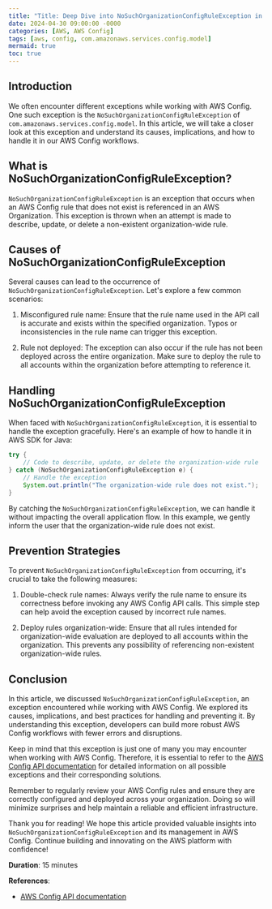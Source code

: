 ```yaml
---
title: "Title: Deep Dive into NoSuchOrganizationConfigRuleException in AWS Config"
date: 2024-04-30 09:00:00 -0000
categories: [AWS, AWS Config]
tags: [aws, config, com.amazonaws.services.config.model]
mermaid: true
toc: true
---
```



## Introduction

We often encounter different exceptions while working with AWS Config. One such exception is the `NoSuchOrganizationConfigRuleException` of `com.amazonaws.services.config.model`. In this article, we will take a closer look at this exception and understand its causes, implications, and how to handle it in our AWS Config workflows.

## What is NoSuchOrganizationConfigRuleException?

`NoSuchOrganizationConfigRuleException` is an exception that occurs when an AWS Config rule that does not exist is referenced in an AWS Organization. This exception is thrown when an attempt is made to describe, update, or delete a non-existent organization-wide rule.

## Causes of NoSuchOrganizationConfigRuleException

Several causes can lead to the occurrence of `NoSuchOrganizationConfigRuleException`. Let's explore a few common scenarios:

1. Misconfigured rule name: Ensure that the rule name used in the API call is accurate and exists within the specified organization. Typos or inconsistencies in the rule name can trigger this exception.

2. Rule not deployed: The exception can also occur if the rule has not been deployed across the entire organization. Make sure to deploy the rule to all accounts within the organization before attempting to reference it.

## Handling NoSuchOrganizationConfigRuleException

When faced with `NoSuchOrganizationConfigRuleException`, it is essential to handle the exception gracefully. Here's an example of how to handle it in AWS SDK for Java:

```java
try {
    // Code to describe, update, or delete the organization-wide rule
} catch (NoSuchOrganizationConfigRuleException e) {
    // Handle the exception
    System.out.println("The organization-wide rule does not exist.");
}
```

By catching the `NoSuchOrganizationConfigRuleException`, we can handle it without impacting the overall application flow. In this example, we gently inform the user that the organization-wide rule does not exist.

## Prevention Strategies

To prevent `NoSuchOrganizationConfigRuleException` from occurring, it's crucial to take the following measures:

1. Double-check rule names: Always verify the rule name to ensure its correctness before invoking any AWS Config API calls. This simple step can help avoid the exception caused by incorrect rule names.

2. Deploy rules organization-wide: Ensure that all rules intended for organization-wide evaluation are deployed to all accounts within the organization. This prevents any possibility of referencing non-existent organization-wide rules.

## Conclusion

In this article, we discussed `NoSuchOrganizationConfigRuleException`, an exception encountered while working with AWS Config. We explored its causes, implications, and best practices for handling and preventing it. By understanding this exception, developers can build more robust AWS Config workflows with fewer errors and disruptions.

Keep in mind that this exception is just one of many you may encounter when working with AWS Config. Therefore, it is essential to refer to the [AWS Config API documentation](https://docs.aws.amazon.com/config/latest/APIReference/Welcome.html) for detailed information on all possible exceptions and their corresponding solutions.

Remember to regularly review your AWS Config rules and ensure they are correctly configured and deployed across your organization. Doing so will minimize surprises and help maintain a reliable and efficient infrastructure.

Thank you for reading! We hope this article provided valuable insights into `NoSuchOrganizationConfigRuleException` and its management in AWS Config. Continue building and innovating on the AWS platform with confidence!

**Duration**: 15 minutes

**References**:

- [AWS Config API documentation](https://docs.aws.amazon.com/config/latest/APIReference/Welcome.html)